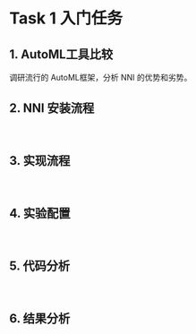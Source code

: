 # Task 1 入门任务

## 1. AutoML工具比较

调研流行的 AutoML框架，分析 NNI 的优势和劣势。

## 2. NNI 安装流程

<br>

## 3. 实现流程

<br>

## 4. 实验配置

<br>

## 5. 代码分析

<br>

## 6. 结果分析 

<br>